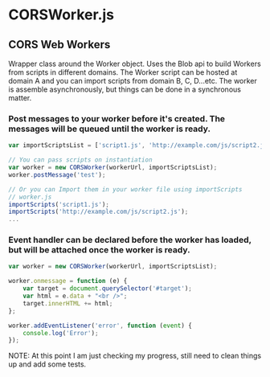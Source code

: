 # CORSWorker.js

## CORS Web Workers
Wrapper class around the Worker object. Uses the Blob api to build Workers from scripts in different domains. The Worker
script can be hosted at domain A and you can import scripts from domain B, C, D...etc. The worker is assemble asynchronously, but things can be done in a synchronous matter.

### Post messages to your worker before it's created. The messages will be queued until the worker is ready.
```javascript
var importScriptsList = ['script1.js', 'http://example.com/js/script2.js'];

// You can pass scripts on instantiation 
var worker = new CORSWorker(workerUrl, importScriptsList);
worker.postMessage('test');

// Or you can Import them in your worker file using importScripts
// worker.js
importScripts('script1.js');
importScripts('http://example.com/js/script2.js');
...
```

### Event handler can be declared before the worker has loaded, but will be attached once the worker is ready.
```javascript
var worker = new CORSWorker(workerUrl, importScriptsList);

worker.onmessage = function (e) {
    var target = document.querySelector('#target');
    var html = e.data + "<br />";
    target.innerHTML += html;
};

worker.addEventListener('error', function (event) {
    console.log('Error');
});
```
NOTE: At this point I am just checking my progress, still need to clean things up and add some tests.
